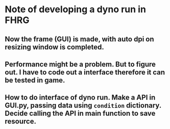 # Note of developing a dyno run in FHRG

## Now the frame (GUI) is made, with auto dpi on resizing window is completed.

## Performance might be a problem. But to figure out. I have to code out a interface therefore it can be tested in game.

## How to do interface of dyno run. Make a API in GUI.py, passing data using `condition` dictionary. Decide calling the API in main function to save resource.

